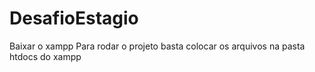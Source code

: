 # DesafioEstagio
Baixar o xampp
Para rodar o projeto basta colocar os arquivos na pasta htdocs do xampp


